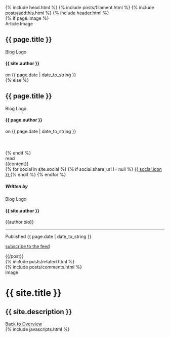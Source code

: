 ---
---
<!DOCTYPE html>
<html>
  {% include head.html %}
  <meta property="og:title" content="{{ page.title }}" />
  <meta property="og:type" content="article" />
  <meta property="og:description" content="{{ page.content | strip_html | truncatewords: 50 }}" />
  {% include posts/filament.html %}
  <body itemscope itemtype="http://schema.org/Article">
    {% include posts/addthis.html %}
    {% include header.html %}
    <main class="content" role="main">
      <article class="post">
        {% if page.image %}
        <div class="article-image">
          <div class="post-image-image" style="background-image: url({% if page.image %}{{ page.image }}{% endif %})">
            Article Image
          </div>
          <div class="post-meta">
            <h1 class="post-title">{{ page.title }}</h1>
            <div class="cf post-meta-text">
              <div class="author-image" style="background-image: url({{ site.author_image }})">Blog Logo</div>
              <h4 class="author-name" itemprop="author" itemscope itemtype="http://schema.org/Person">{{ site.author }}</h4>
              on
              <time datetime="{{ page.date | date: "%F %R" }}">{{ page.date | date_to_string }}</time>
              <!-- , tagged on {{#foreach tags}}<span class="post-tag-{{slug}}">{{#if @first}}{{else}}, {{/if}}<a href="/tag/{{slug}}">{{name}}</a></span>{{/foreach}} -->
            </div>
            <div style="text-align:center">
              <a href="#topofpage" class="topofpage"><i class="fa fa-angle-down"></i></a>
            </div>
          </div>
        </div>
        {% else %}
        <div class="noarticleimage">
          <div class="post-meta">
            <h1 class="post-title">{{ page.title }}</h1>
            <div class="cf post-meta-text">
              <div class="author-image" style="background-image: url({{ site.author_image }})">Blog Logo</div>
              <h4 class="author-name" itemprop="author" itemscope itemtype="http://schema.org/Person">{{ page.author }}</h4>
              on
              <time datetime="{{ page.date | date_to_xmlschema }}">{{ page.date | date_to_string }}</time>
              <!-- , tagged on {{#foreach tags}}<span class="post-tag-{{slug}}">{{#if @first}}{{else}}, {{/if}}<a href="/tag/{{slug}}">{{name}}</a></span>{{/foreach}} -->
            </div>
          </div>
        </div>
        <br>
        <br>
        <br>
        {% endif %}
        <section class="post-content">
          <div class="post-reading">
            <span class="post-reading-time"></span> read
          </div>
          <a name="topofpage"></a>
          {{content}}
        </section>
        <footer class="post-footer">
          <section class="share">
            {% for social in site.social %}
              {% if social.share_url != null %}
                <a class="icon-{{ social.icon }}" href="{{ social.share_url }}{{ social.share_title }}{{page.title | cgi_escape}}{{ social.share_link }}{{site.url}}{{page.id}}"
                  onclick="window.open(this.href, '{{ social.icon }}-share', 'width=550,height=255');return false;">
                <i class="fa fa-{{ social.icon }}"></i><span class="hidden">{{ social.icon }}</span>
                </a>
              {% endif %}
            {% endfor %}
          </section>
        </footer>
        <div class="bottom-teaser cf">
          <div class="isLeft">
            <h5 class="index-headline featured"><span>Written by</span></h5>
            <section class="author">
              <div class="author-image" style="background-image: url({{site.author_image}})">Blog Logo</div>
              <h4>{{ site.author }}</h4>
              <p class="bio">{{author.bio}}</p>
              <hr>
              <p class="published">Published <time datetime="{{ page.date | date: "%F %R" }}">{{ page.date | date_to_string }}</time></p>
              <p><a class="subscribe" href="{{ "/feed.xml" | prepend: site.baseurl }}"> <span class="tooltip"> <i class="fa fa-rss"></i> subscribe to the feed</span></a></p>
            </section>
          </div>
          {{/post}}
          <div class="isRight">
            {% include posts/related.html %}
          </div>
        </div>
        {% include posts/comments.html %}
      </article>
    </main>
    <div class="bottom-closer">
      <div class="background-closer-image" {%if site.cover %} style="background-image: url({{ site.cover }})"{% endif %}>
        Image
      </div>
      <div class="inner">
        <h1 class="blog-title">{{ site.title }}</h1>
        <h2 class="blog-description">{{ site.description }}</h2>
        <a href="/" class="btn">Back to Overview</a>
      </div>
    </div>
    {% include javascripts.html %}
  </body>
</html>
